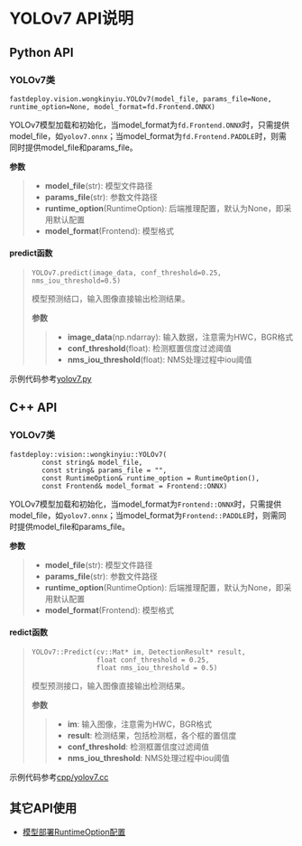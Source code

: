 # YOLOv7 API说明

## Python API

### YOLOv7类
```
fastdeploy.vision.wongkinyiu.YOLOv7(model_file, params_file=None, runtime_option=None, model_format=fd.Frontend.ONNX)
```
YOLOv7模型加载和初始化，当model_format为`fd.Frontend.ONNX`时，只需提供model_file，如`yolov7.onnx`；当model_format为`fd.Frontend.PADDLE`时，则需同时提供model_file和params_file。

**参数**

> * **model_file**(str): 模型文件路径
> * **params_file**(str): 参数文件路径
> * **runtime_option**(RuntimeOption): 后端推理配置，默认为None，即采用默认配置
> * **model_format**(Frontend): 模型格式

#### predict函数
> ```
> YOLOv7.predict(image_data, conf_threshold=0.25, nms_iou_threshold=0.5)
> ```
> 模型预测结口，输入图像直接输出检测结果。
>
> **参数**
>
> > * **image_data**(np.ndarray): 输入数据，注意需为HWC，BGR格式
> > * **conf_threshold**(float): 检测框置信度过滤阈值
> > * **nms_iou_threshold**(float): NMS处理过程中iou阈值

示例代码参考[yolov7.py](./yolov7.py)


## C++ API

### YOLOv7类
```
fastdeploy::vision::wongkinyiu::YOLOv7(
        const string& model_file,
        const string& params_file = "",
        const RuntimeOption& runtime_option = RuntimeOption(),
        const Frontend& model_format = Frontend::ONNX)
```
YOLOv7模型加载和初始化，当model_format为`Frontend::ONNX`时，只需提供model_file，如`yolov7.onnx`；当model_format为`Frontend::PADDLE`时，则需同时提供model_file和params_file。

**参数**

> * **model_file**(str): 模型文件路径
> * **params_file**(str): 参数文件路径
> * **runtime_option**(RuntimeOption): 后端推理配置，默认为None，即采用默认配置
> * **model_format**(Frontend): 模型格式

#### redict函数
> ```
> YOLOv7::Predict(cv::Mat* im, DetectionResult* result,
>                 float conf_threshold = 0.25,
>                 float nms_iou_threshold = 0.5)
> ```
> 模型预测接口，输入图像直接输出检测结果。
>
> **参数**
>
> > * **im**: 输入图像，注意需为HWC，BGR格式
> > * **result**: 检测结果，包括检测框，各个框的置信度
> > * **conf_threshold**: 检测框置信度过滤阈值
> > * **nms_iou_threshold**: NMS处理过程中iou阈值

示例代码参考[cpp/yolov7.cc](cpp/yolov7.cc)

## 其它API使用

- [模型部署RuntimeOption配置](../../../docs/api/runtime_option.md)
